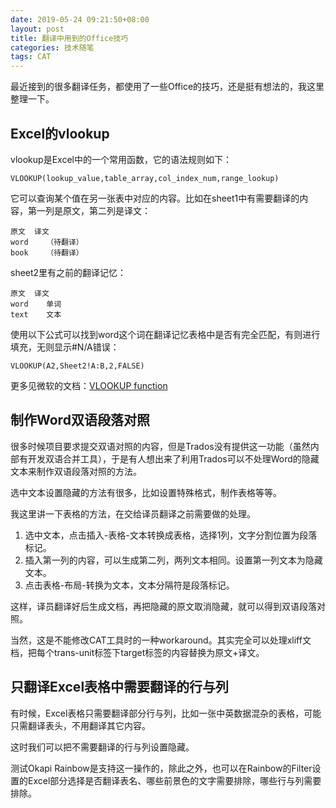 ```yaml
---
date: 2019-05-24 09:21:50+08:00
layout: post
title: 翻译中用到的Office技巧
categories: 技术随笔
tags: CAT
---
```


最近接到的很多翻译任务，都使用了一些Office的技巧，还是挺有想法的，我这里整理一下。

## Excel的vlookup

vlookup是Excel中的一个常用函数，它的语法规则如下：

`VLOOKUP(lookup_value,table_array,col_index_num,range_lookup)`

它可以查询某个值在另一张表中对应的内容。比如在sheet1中有需要翻译的内容，第一列是原文，第二列是译文：

```
原文	译文
word	（待翻译）
book	（待翻译）
```

sheet2里有之前的翻译记忆：

```
原文	译文
word	单词
text	文本
```

使用以下公式可以找到word这个词在翻译记忆表格中是否有完全匹配，有则进行填充，无则显示#N/A错误：

`VLOOKUP(A2,Sheet2!A:B,2,FALSE)`

更多见微软的文档：[VLOOKUP function](https://support.office.com/en-us/article/VLOOKUP-function-0BBC8083-26FE-4963-8AB8-93A18AD188A1)

## 制作Word双语段落对照

很多时候项目要求提交双语对照的内容，但是Trados没有提供这一功能（虽然内部有开发双语合并工具），于是有人想出来了利用Trados可以不处理Word的隐藏文本来制作双语段落对照的方法。

选中文本设置隐藏的方法有很多，比如设置特殊格式，制作表格等等。

我这里讲一下表格的方法，在交给译员翻译之前需要做的处理。

1. 选中文本，点击插入-表格-文本转换成表格，选择1列，文字分割位置为段落标记。
2. 插入第一列的内容，可以生成第二列，两列文本相同。设置第一列文本为隐藏文本。
3. 点击表格-布局-转换为文本，文本分隔符是段落标记。

这样，译员翻译好后生成文档，再把隐藏的原文取消隐藏，就可以得到双语段落对照。

当然，这是不能修改CAT工具时的一种workaround。其实完全可以处理xliff文档，把每个trans-unit标签下target标签的内容替换为原文+译文。

## 只翻译Excel表格中需要翻译的行与列

有时候，Excel表格只需要翻译部分行与列，比如一张中英数据混杂的表格，可能只需翻译表头，不用翻译其它内容。

这时我们可以把不需要翻译的行与列设置隐藏。

测试Okapi Rainbow是支持这一操作的，除此之外，也可以在Rainbow的Filter设置的Excel部分选择是否翻译表名、哪些前景色的文字需要排除，哪些行与列需要排除。

